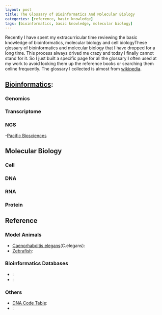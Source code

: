 ```yaml
---
layout: post
title: The Glossary of Bioinformatics And Molecular Biology
categories: [reference, basic knowledge]
tags: [bioinformatics, basic knowledge, molecular biology]
---
```


Recently I have spent my extracurricular time reviewing the basic knowledge of bioinformatics, molecular biology and cell biologyThese glossary of bioinformatics and molecular biology that I have dropped for a long time. This process always drived me crazy and today I finally cannot stand for it. So I just built a specific page for all the glossary I often used at my work to avoid looking them up the reference books or searching them online frequently. The glossary I collected is almost from [wikipedia](http://en.wikipedia.org/wiki/Main_Page).

## [Bioinformatics](http://en.wikipedia.org/wiki/Bioinformatics):

### Genomics

### Transcriptome

### NGS

-[Pacific Biosciences](http://en.wikipedia.org/wiki/Pacific_Biosciences)

## Molecular Biology

### Cell

### DNA

### RNA

### Protein

## Reference

### Model Animals

- [Caenorhabditis elegans](http://en.wikipedia.org/wiki/Caenorhabditis_elegans)(C.elegans): 
- [Zebrafish](http://en.wikipedia.org/wiki/Zebrafish):


### Bioinformatics Databases

- [](): 
- [](): 


### Others

- [DNA Code Table](http://en.wikipedia.org/wiki/DNA_codon_table): 
- []():  
